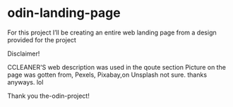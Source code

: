 # odin-landing-page

For this project I’ll be creating an entire web landing page from a design provided for the project

Disclaimer!

CCLEANER'S web description was used in the qoute section
Picture on the page was gotten from, Pexels, Pixabay,on Unsplash not sure. thanks anyways. lol

Thank you the-odin-project!
